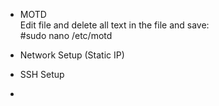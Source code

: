 - MOTD<br/>
  Edit file and delete all text in the file and save:<br/>
  #sudo nano /etc/motd

- Network Setup (Static IP)
  
- SSH Setup
  
- 
